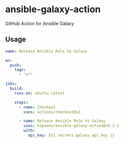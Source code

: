 # ansible-galaxy-action

GitHub Action for Ansible Galaxy

## Usage

```yaml
name: Release Ansible Role to Galaxy

on:
  push:
    tags:
      - "v*"

jobs:
  build:
    runs-on: ubuntu-latest

    steps:
      - name: Checkout
        uses: actions/checkout@v2

      - name: Release Ansible Role to Galaxy
        uses: hspaans/ansible-galaxy-action@v0.1.1
        with:
          api_key: ${{ secrets.galaxy_api_key }}
```

